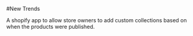 #New Trends

A shopify app to allow store owners to add custom collections based on
when the products were published.

